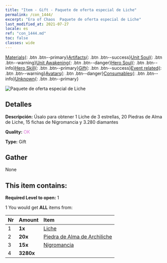 ```yaml
---
title: "Item - Gift - Paquete de oferta especial de Liche"
permalink: /con_1444/
excerpt: "Era of Chaos  Paquete de oferta especial de Liche"
last_modified_at: 2021-07-27
locale: es
ref: "con_1444.md"
toc: false
classes: wide
---
```

 [Materials](/ItemsES/){: .btn .btn--primary}[Artifacts](/ItemsES/Artifacts/){: .btn .btn--success}[Unit Soul](/ItemsES/UnitSoul/){: .btn .btn--warning}[Unit Awakening](/ItemsES/UnitAwakening/){: .btn .btn--danger}[Hero Soul](/ItemsES/HeroSoul/){: .btn .btn--info}[Hero Skill](/ItemsES/HeroSkill/){: .btn .btn--primary}[Gift](/ItemsES/Gift/){: .btn .btn--success}[Event related](/ItemsES/Events/){: .btn .btn--warning}[Avatars](/ItemsES/Avatars/){: .btn .btn--danger}[Consumables](/ItemsES/Consumables/){: .btn .btn--info}[Unknown](/ItemsES/Unknown/){: .btn .btn--primary}

 ![Paquete de oferta especial de Liche](/images/t/i_907058.png)

## Detalles
 **Descripción:** Úsalo para obtener 1 Liche de 3 estrellas, 20 Piedras de Alma de Liche, 15 fichas de Nigromancia y 3.280 diamantes

 **Quality:** <span style="color: #DA70D6">OK</span>

 **Type:** Gift

## Gather

  None

## This item contains:

 **Required Level to open:** 1

 1 You would get **ALL** items  from:

  | Nr | Amount |     Item    |
  |:---|:-------|:------------|
  | 1 |  **1x** | [Liche](/es/units/Lich/) |  | 
  | 2 |  **20x** | [Piedra de Alma de Archiliche](/ItemsES/unt_301/) |  | 
  | 3 |  **15x** | [Nigromancia](/ItemsES/her_460/) |  | 
  | 4 |  **3280x** | <i class="fas fa-gem"/> |  | 
